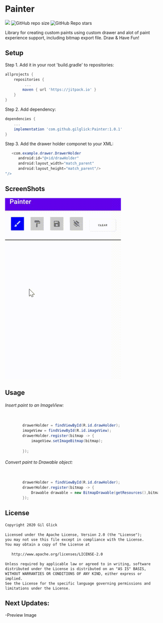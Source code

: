 # Painter
[![](https://jitpack.io/v/gilglick/Painter.svg)](https://jitpack.io/#gilglick/Painter)
![GitHub repo size](https://img.shields.io/github/repo-size/gilglick/Painter?color=%23a15e83)
![GitHub Repo stars](https://img.shields.io/github/stars/gilglick/Painter)

Library for creating custom paints using custom drawer and alot of paint experience support, including bitmap export file. 
Draw & Have Fun!

## Setup
Step 1. Add it in your root 'build.gradle' to repositories:
```gradle
allprojects {
    repositories {
         ...
        maven { url 'https://jitpack.io' }
    }
}
```

Step 2. Add dependency:
```gradle
dependencies {
    ...
    implementation 'com.github.gilglick:Painter:1.0.1'
}
```


Step 3. Add the drawer holder componet to your XML:
```java
   <com.example.drawer.DrawerHolder
      android:id="@+id/drawHolder"
      android:layout_width="match_parent"
      android:layout_height="match_parent"/>
"/>

```

## ScreenShots 
![](Images/Painter.gif)

## Usage

###### Insert paint to an ImageView:

```java

        drawerHolder = findViewById(R.id.drawHolder);
        imageView = findViewById(R.id.imageView);
        drawerHolder.register(bitmap -> {
            imageView.setImageBitmap(bitmap);

        });              
```

###### Convert paint to Drawable object:

```java

        drawerHolder = findViewById(R.id.drawHolder);
        drawerHolder.register(bitmap -> {
            Drawable drawable = new BitmapDrawable(getResources(),bitmap);
        });              
```


## License

    Copyright 2020 Gil Glick

    Licensed under the Apache License, Version 2.0 (the "License");
    you may not use this file except in compliance with the License.
    You may obtain a copy of the License at

       http://www.apache.org/licenses/LICENSE-2.0

    Unless required by applicable law or agreed to in writing, software
    distributed under the License is distributed on an "AS IS" BASIS,
    WITHOUT WARRANTIES OR CONDITIONS OF ANY KIND, either express or implied.
    See the License for the specific language governing permissions and
    limitations under the License.

## Next Updates:
  -Preview Image
